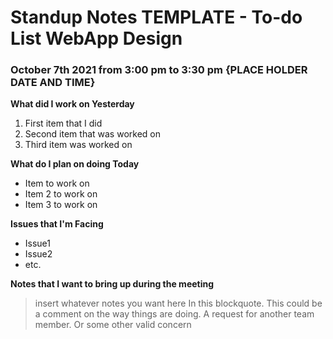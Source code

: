# Standup Notes TEMPLATE - To-do List WebApp Design
### October 7th 2021 from 3:00 pm to 3:30 pm {PLACE HOLDER DATE AND TIME}

**What did I work on Yesterday**
1. First item that I did
2. Second item that was worked on
3. Third item was worked on



**What do I plan on doing Today**
- Item to work on
- Item 2 to work on
- Item 3 to work on


**Issues that I'm Facing**
- Issue1
- Issue2
- etc.

**Notes that I want to bring up during the meeting**

> insert whatever notes you want here In this blockquote. This could be a comment on the way things are doing. A request for another team member. Or some other valid concern
